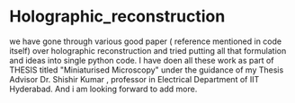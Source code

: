 # Holographic_reconstruction 
we have gone through various good paper ( reference mentioned in code itself) over holographic reconstruction and tried putting all that formulation and ideas into single python code.
I have doen all these work as part of THESIS titled "Miniaturised Microscopy" under the guidance of my Thesis Advisor Dr. Shishir Kumar , professor in Electrical Department of IIT Hyderabad.
And i am looking forward to add more.
